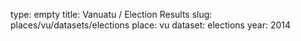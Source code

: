 type: empty
title: Vanuatu / Election Results
slug: places/vu/datasets/elections
place: vu
dataset: elections
year: 2014
